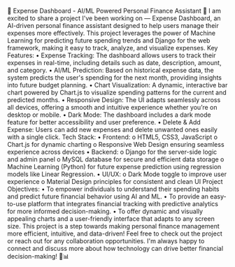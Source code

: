 🚀 Expense Dashboard - AI/ML Powered Personal Finance Assistant 💸
I am excited to share a project I've been working on — Expense Dashboard, an AI-driven personal finance assistant designed to help users manage their expenses more effectively. This project leverages the power of Machine Learning for predicting future spending trends and Django for the web framework, making it easy to track, analyze, and visualize expenses.
Key Features:
•	Expense Tracking: The dashboard allows users to track their expenses in real-time, including details such as date, description, amount, and category.
•	AI/ML Prediction: Based on historical expense data, the system predicts the user's spending for the next month, providing insights into future budget planning.
•	Chart Visualization: A dynamic, interactive bar chart powered by Chart.js to visualize spending patterns for the current and predicted months.
•	Responsive Design: The UI adapts seamlessly across all devices, offering a smooth and intuitive experience whether you’re on desktop or mobile.
•	Dark Mode: The dashboard includes a dark mode feature for better accessibility and user preference.
•	Delete & Add Expense: Users can add new expenses and delete unwanted ones easily with a single click.
Tech Stack:
•	Frontend:
o	HTML5, CSS3, JavaScript
o	Chart.js for dynamic charting
o	Responsive Web Design ensuring seamless experience across devices
•	Backend:
o	Django for the server-side logic and admin panel
o	MySQL database for secure and efficient data storage
o	Machine Learning (Python) for future expense prediction using regression models like Linear Regression.
•	UI/UX:
o	Dark Mode toggle to improve user experience
o	Material Design principles for consistent and clean UI
Project Objectives:
•	To empower individuals to understand their spending habits and predict future financial behavior using AI and ML.
•	To provide an easy-to-use platform that integrates financial tracking with predictive analytics for more informed decision-making.
•	To offer dynamic and visually appealing charts and a user-friendly interface that adapts to any screen size.
This project is a step towards making personal finance management more efficient, intuitive, and data-driven!
Feel free to check out the project or reach out for any collaboration opportunities. I'm always happy to connect and discuss more about how technology can drive better financial decision-making! 💼📊

